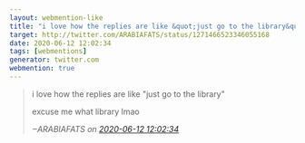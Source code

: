```yaml
---
layout: webmention-like
title: "i love how the replies are like &quot;just go to the library&quot;excuse me what library lmao"
target: http://twitter.com/ARABIAFATS/status/1271466523346055168
date: 2020-06-12 12:02:34
tags: [webmentions]
generator: twitter.com
webmention: true
---
```




<blockquote class="external-citation">
  <p>
    i love how the replies are like &quot;just go to the library&quot;

excuse me what library lmao
  </p>
  <cite>‒<span class="p-author p-name">ARABIAFATS</span>
    on
    <a href="http://twitter.com/ARABIAFATS/status/1271466523346055168" rel="external nofollow" target="_blank">2020-06-12 12:02:34</a>
  </cite>
</blockquote>



